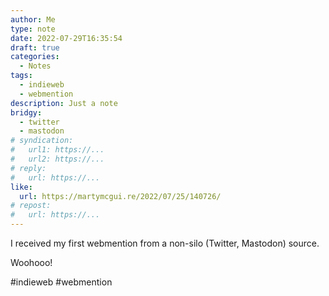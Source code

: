 ```yaml
---
author: Me
type: note
date: 2022-07-29T16:35:54
draft: true
categories:
  - Notes
tags:
  - indieweb
  - webmention
description: Just a note
bridgy:
  - twitter
  - mastodon
# syndication:
#   url1: https://...
#   url2: https://...
# reply:
#   url: https://...
like:
  url: https://martymcgui.re/2022/07/25/140726/
# repost:
#   url: https://...
---
```


I received my first webmention from a non-silo (Twitter, Mastodon) source.

Woohooo!

#indieweb #webmention
